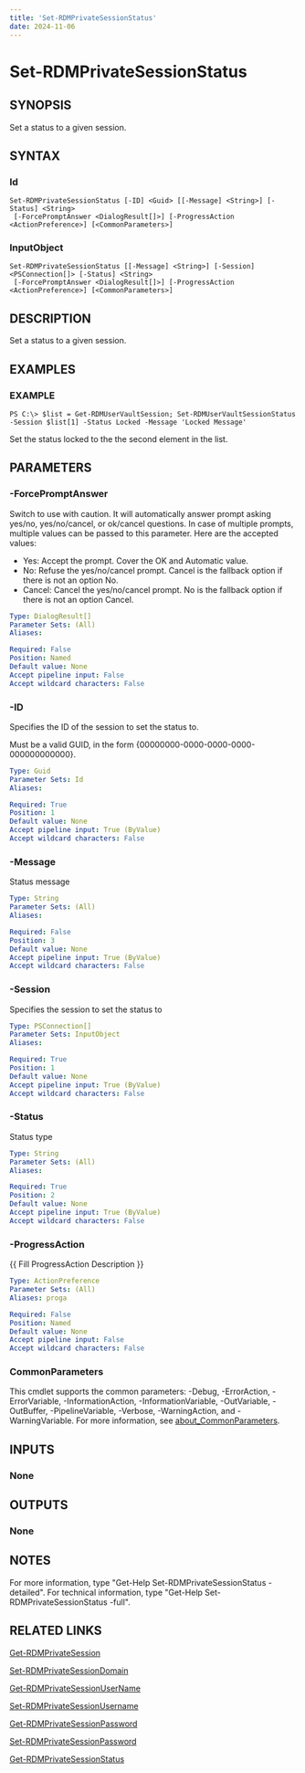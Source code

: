 ```yaml
---
title: 'Set-RDMPrivateSessionStatus'
date: 2024-11-06
---
```



# Set-RDMPrivateSessionStatus

## SYNOPSIS
Set a status to a given session.

## SYNTAX

### Id
```
Set-RDMPrivateSessionStatus [-ID] <Guid> [[-Message] <String>] [-Status] <String>
 [-ForcePromptAnswer <DialogResult[]>] [-ProgressAction <ActionPreference>] [<CommonParameters>]
```

### InputObject
```
Set-RDMPrivateSessionStatus [[-Message] <String>] [-Session] <PSConnection[]> [-Status] <String>
 [-ForcePromptAnswer <DialogResult[]>] [-ProgressAction <ActionPreference>] [<CommonParameters>]
```

## DESCRIPTION
Set a status to a given session.

## EXAMPLES

### EXAMPLE
```
PS C:\> $list = Get-RDMUserVaultSession; Set-RDMUserVaultSessionStatus -Session $list[1] -Status Locked -Message 'Locked Message'
```

Set the status locked to the the second element in the list.

## PARAMETERS

### -ForcePromptAnswer
Switch to use with caution.
It will automatically answer prompt asking yes/no, yes/no/cancel, or ok/cancel questions.
In case of multiple prompts, multiple values can be passed to this parameter.
Here are the accepted values:
- Yes: Accept the prompt.
Cover the OK and Automatic value.
- No: Refuse the yes/no/cancel prompt.
Cancel is the fallback option if there is not an option No.
- Cancel: Cancel the yes/no/cancel prompt.
No is the fallback option if there is not an option Cancel.

```yaml
Type: DialogResult[]
Parameter Sets: (All)
Aliases:

Required: False
Position: Named
Default value: None
Accept pipeline input: False
Accept wildcard characters: False
```

### -ID
Specifies the ID of the session to set the status to.

Must be a valid GUID, in the form {00000000-0000-0000-0000-000000000000}.

```yaml
Type: Guid
Parameter Sets: Id
Aliases:

Required: True
Position: 1
Default value: None
Accept pipeline input: True (ByValue)
Accept wildcard characters: False
```

### -Message
Status message

```yaml
Type: String
Parameter Sets: (All)
Aliases:

Required: False
Position: 3
Default value: None
Accept pipeline input: True (ByValue)
Accept wildcard characters: False
```

### -Session
Specifies the session to set the status to

```yaml
Type: PSConnection[]
Parameter Sets: InputObject
Aliases:

Required: True
Position: 1
Default value: None
Accept pipeline input: True (ByValue)
Accept wildcard characters: False
```

### -Status
Status type

```yaml
Type: String
Parameter Sets: (All)
Aliases:

Required: True
Position: 2
Default value: None
Accept pipeline input: True (ByValue)
Accept wildcard characters: False
```

### -ProgressAction
{{ Fill ProgressAction Description }}

```yaml
Type: ActionPreference
Parameter Sets: (All)
Aliases: proga

Required: False
Position: Named
Default value: None
Accept pipeline input: False
Accept wildcard characters: False
```

### CommonParameters
This cmdlet supports the common parameters: -Debug, -ErrorAction, -ErrorVariable, -InformationAction, -InformationVariable, -OutVariable, -OutBuffer, -PipelineVariable, -Verbose, -WarningAction, and -WarningVariable. For more information, see [about_CommonParameters](http://go.microsoft.com/fwlink/?LinkID=113216).

## INPUTS

### None
## OUTPUTS

### None
## NOTES
For more information, type "Get-Help Set-RDMPrivateSessionStatus -detailed".
For technical information, type "Get-Help Set-RDMPrivateSessionStatus -full".

## RELATED LINKS

[Get-RDMPrivateSession](http://127.0.0.1:1111/docs/Get-RDMPrivateSession/)

[Set-RDMPrivateSessionDomain](http://127.0.0.1:1111/docs/Set-RDMPrivateSessionDomain/)

[Get-RDMPrivateSessionUserName](http://127.0.0.1:1111/docs/Get-RDMPrivateSessionUserName/)

[Set-RDMPrivateSessionUsername](http://127.0.0.1:1111/docs/Set-RDMPrivateSessionUsername/)

[Get-RDMPrivateSessionPassword](http://127.0.0.1:1111/docs/Get-RDMPrivateSessionPassword/)

[Set-RDMPrivateSessionPassword](http://127.0.0.1:1111/docs/Set-RDMPrivateSessionPassword/)

[Get-RDMPrivateSessionStatus](http://127.0.0.1:1111/docs/Get-RDMPrivateSessionStatus/)

